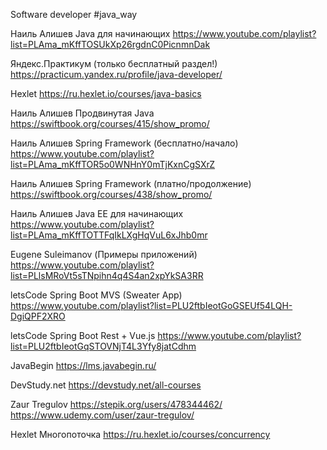 Software developer
#java_way

Наиль Алишев
Java для начинающих
https://www.youtube.com/playlist?list=PLAma_mKffTOSUkXp26rgdnC0PicnmnDak

Яндекс.Практикум (только бесплатный раздел!)
https://practicum.yandex.ru/profile/java-developer/

Hexlet
https://ru.hexlet.io/courses/java-basics

Наиль Алишев
Продвинутая Java
https://swiftbook.org/courses/415/show_promo/

Наиль Алишев
Spring Framework (бесплатно/начало)
https://www.youtube.com/playlist?list=PLAma_mKffTOR5o0WNHnY0mTjKxnCgSXrZ

Наиль Алишев
Spring Framework (платно/продолжение)
https://swiftbook.org/courses/438/show_promo/

Наиль Алишев
Java EE для начинающих
https://www.youtube.com/playlist?list=PLAma_mKffTOTTFqIkLXgHqVuL6xJhb0mr

Eugene Suleimanov (Примеры приложений)
https://www.youtube.com/playlist?list=PLlsMRoVt5sTNpihn4q4S4an2xpYkSA3RR

letsCode
Spring Boot MVS (Sweater App)
https://www.youtube.com/playlist?list=PLU2ftbIeotGoGSEUf54LQH-DgiQPF2XRO

letsCode
Spring Boot Rest + Vue.js
https://www.youtube.com/playlist?list=PLU2ftbIeotGqSTOVNjT4L3Yfy8jatCdhm

JavaBegin
https://lms.javabegin.ru/

DevStudy.net
https://devstudy.net/all-courses

Zaur Tregulov
https://stepik.org/users/478344462/
https://www.udemy.com/user/zaur-tregulov/

Hexlet
Многопоточка
https://ru.hexlet.io/courses/concurrency


